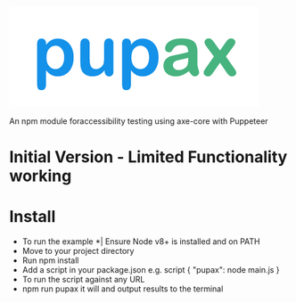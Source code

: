 ![pupax-a tool for accessibility testing](/pupax-logo.png)

An npm module foraccessibility testing using axe-core with Puppeteer

# Initial Version - Limited Functionality working
# Install
* To run the example
*| Ensure Node v8+ is installed and on PATH
* Move to your project directory
* Run npm install
* Add a script in your package.json e.g. 
script {
"pupax": node main.js
}
* To run the script against any URL
* npm run pupax <YOUR URL> it will  and output results to the terminal
